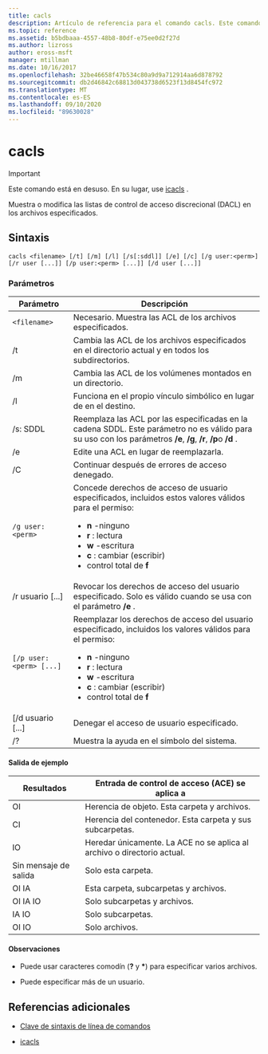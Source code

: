 ```yaml
---
title: cacls
description: Artículo de referencia para el comando cacls. Este comando está en desuso y no se garantiza que se admita en versiones futuras de Windows.
ms.topic: reference
ms.assetid: b5bdbaaa-4557-48b8-80df-e75ee0d2f27d
ms.author: lizross
author: eross-msft
manager: mtillman
ms.date: 10/16/2017
ms.openlocfilehash: 32be46658f47b534c80a9d9a712914aa6d878792
ms.sourcegitcommit: db2d46842c68813d043738d6523f13d8454fc972
ms.translationtype: MT
ms.contentlocale: es-ES
ms.lasthandoff: 09/10/2020
ms.locfileid: "89630028"
---
```

# <a name="cacls"></a>cacls

>[!IMPORTANT]
> Este comando está en desuso. En su lugar, use [icacls](icacls.md) .

Muestra o modifica las listas de control de acceso discrecional (DACL) en los archivos especificados.

## <a name="syntax"></a>Sintaxis

```
cacls <filename> [/t] [/m] [/l] [/s[:sddl]] [/e] [/c] [/g user:<perm>] [/r user [...]] [/p user:<perm> [...]] [/d user [...]]
```

### <a name="parameters"></a>Parámetros

| Parámetro | Descripción |
| --------- | ----------- |
| `<filename>` | Necesario. Muestra las ACL de los archivos especificados. |
| /t | Cambia las ACL de los archivos especificados en el directorio actual y en todos los subdirectorios. |
| /m | Cambia las ACL de los volúmenes montados en un directorio. |
| /l | Funciona en el propio vínculo simbólico en lugar de en el destino. |
| /s: SDDL | Reemplaza las ACL por las especificadas en la cadena SDDL. Este parámetro no es válido para su uso con los parámetros **/e**, **/g**, **/r**, **/p**o **/d** . |
| /e | Edite una ACL en lugar de reemplazarla. |
| /C | Continuar después de errores de acceso denegado. |
| `/g user:<perm>` | Concede derechos de acceso de usuario especificados, incluidos estos valores válidos para el permiso:<ul><li>**n** -ninguno</li><li>**r** : lectura</li><li>**w** -escritura</li><li>**c** : cambiar (escribir)</li><li>control total de **f**</li></ul> |
| /r usuario [...] | Revocar los derechos de acceso del usuario especificado. Solo es válido cuando se usa con el parámetro **/e** . |
| `[/p user:<perm> [...]` | Reemplazar los derechos de acceso del usuario especificado, incluidos los valores válidos para el permiso:<ul><li>**n** -ninguno</li><li>**r** : lectura</li><li>**w** -escritura</li><li>**c** : cambiar (escribir)</li><li>control total de **f**</li></ul> |
| [/d usuario [...] | Denegar el acceso de usuario especificado. |
| /? | Muestra la ayuda en el símbolo del sistema. |

#### <a name="sample-output"></a>Salida de ejemplo

| Resultados | Entrada de control de acceso (ACE) se aplica a |
-------- | ------------------------------------- |
| OI | Herencia de objeto. Esta carpeta y archivos. |
| CI | Herencia del contenedor. Esta carpeta y sus subcarpetas. |
| IO | Heredar únicamente. La ACE no se aplica al archivo o directorio actual. |
| Sin mensaje de salida | Solo esta carpeta. |
| OI IA | Esta carpeta, subcarpetas y archivos. |
| OI IA IO | Solo subcarpetas y archivos. |
| IA IO | Solo subcarpetas. |
| OI IO | Solo archivos. |

#### <a name="remarks"></a>Observaciones

- Puede usar caracteres comodín (**?** y **&#42;**) para especificar varios archivos.

- Puede especificar más de un usuario.

## <a name="additional-references"></a>Referencias adicionales

- [Clave de sintaxis de línea de comandos](command-line-syntax-key.md)

- [icacls](icacls.md)
